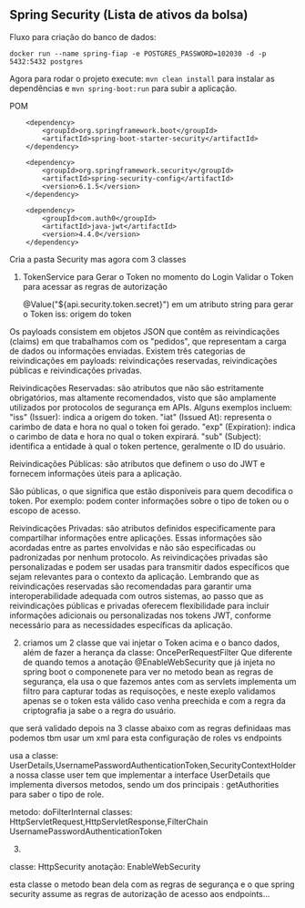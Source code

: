 ## Spring Security (Lista de ativos da bolsa)

Fluxo para criação do banco de dados:

`docker run --name spring-fiap -e POSTGRES_PASSWORD=102030 -d -p 5432:5432 postgres`

Agora para rodar o projeto execute: `mvn clean install` para instalar as dependências e `mvn spring-boot:run` para subir a aplicação.

POM


		<dependency>
			<groupId>org.springframework.boot</groupId>
			<artifactId>spring-boot-starter-security</artifactId>
		</dependency>

		<dependency>
			<groupId>org.springframework.security</groupId>
			<artifactId>spring-security-config</artifactId>
			<version>6.1.5</version> 
		</dependency>

		<dependency>
			<groupId>com.auth0</groupId>
			<artifactId>java-jwt</artifactId>
			<version>4.4.0</version>
		</dependency>

Cria a pasta Security mas agora com 3 classes

1) TokenService
   para Gerar o Token no momento do Login
   Validar o Token para acessar as regras de autorização

   @Value("${api.security.token.secret}") em um atributo string para gerar o Token
   iss: origem do token

Os payloads consistem em objetos JSON que contêm as reivindicações
(claims) em que trabalhamos com os "pedidos", que representam a carga de dados
ou informações enviadas.
Existem três categorias de reivindicações em payloads: reivindicações
reservadas, reivindicações públicas e reivindicações privadas.

Reivindicações Reservadas: são atributos que não são estritamente
obrigatórios, mas altamente recomendados, visto que são amplamente utilizados por
protocolos de segurança em APIs. Alguns exemplos incluem:
"iss" (Issuer): indica a origem do token.
"iat" (Issued At): representa o carimbo de data e hora no qual o token foi gerado.
"exp" (Expiration): indica o carimbo de data e hora no qual o token expirará.
"sub" (Subject): identifica a entidade à qual o token pertence, geralmente o ID
do usuário.

Reivindicações Públicas: são atributos que definem o uso do JWT e fornecem
informações úteis para a aplicação.

São públicas, o que significa que estão disponíveis para quem decodifica o
token. Por exemplo: podem conter informações sobre o tipo de token ou o escopo de
acesso.

Reivindicações Privadas: são atributos definidos especificamente para
compartilhar informações entre aplicações.
Essas informações são acordadas entre as partes envolvidas e não são
especificadas ou padronizadas por nenhum protocolo. As reivindicações privadas são
personalizadas e podem ser usadas para transmitir dados específicos que sejam
relevantes para o contexto da aplicação.
Lembrando que as reivindicações reservadas são recomendadas para garantir
uma interoperabilidade adequada com outros sistemas, ao passo que as
reivindicações públicas e privadas oferecem flexibilidade para incluir informações
adicionais ou personalizadas nos tokens JWT, conforme necessário para as
necessidades específicas da aplicação.


2) criamos um 2 classe que vai injetar o Token acima e o banco dados, além de fazer a herança da classe: OncePerRequestFilter
   Que diferente de quando temos a anotação @EnableWebSecurity que já injeta no spring boot o componenete para ver no metodo bean as regras de segurança, ela usa o que fazemos antes com as servlets
   implementa um filtro para capturar todas as requisoções, e neste exeplo validamos apenas se o token esta válido caso venha preechida e com a regra da criptografia ja sabe o a regra do usuário.

que será validado depois na 3 classe abaixo com as regras definidaas mas podemos tbm usar um xml para esta configuração de roles vs endpoints

usa a classe: UserDetails,UsernamePasswordAuthenticationToken,SecurityContextHolder
a nossa classe user tem que implementar a interface UserDetails
que implementa diversos metodos, sendo um dos principais : getAuthorities para saber o tipo de role.

metodo: doFilterInternal
classes: HttpServletRequest,HttpServletResponse,FilterChain
UsernamePasswordAuthenticationToken




3)
classe: HttpSecurity
anotação: EnableWebSecurity

esta classe o metodo bean dela com as regras de segurança
e o que spring security assume as regras de autorização de acesso aos endpoints...